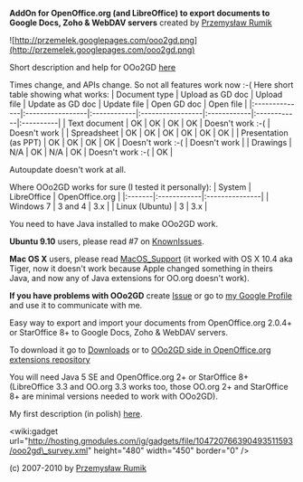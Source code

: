 **AddOn for OpenOffice.org (and LibreOffice) to export documents to Google Docs, Zoho & WebDAV servers** created by [Przemysław Rumik](http://przemelek.googlepages.com/kontakt)

![http://przemelek.googlepages.com/ooo2gd.png](http://przemelek.googlepages.com/ooo2gd.png)

Short description and help for OOo2GD [here](http://ooo2gd.przemelek.pl/)

Times change, and APIs change. So not all features work now :-(
Here  short table showing what works:
| Document type | Upload as GD doc | Upload file | Update as GD doc | Update file | Open GD doc | Open file |
|:--------------|:-----------------|:------------|:-----------------|:------------|:------------|:----------|
| Text document | OK               | OK          | OK               | OK          | Doesn't work :-( | Doesn't work |
| Spreadsheet   | OK               | OK          | OK               | OK          | OK          | OK        |
| Presentation (as PPT) | OK               | OK          | OK               | OK          | Doesn't work :-( | Doesn't work |
| Drawings      | N/A              | OK          | N/A              | OK          | Doesn't work :-( | OK        |

Autoupdate doesn't work at all.

Where OOo2GD works for sure (I tested it personally):
| System | LibreOffice | OpenOffice.org |
|:-------|:------------|:---------------|
| Windows 7 | 3 and 4     | 3.x            |
| Linux (Ubuntu) | 3           | 3.x            |

You need to have Java installed to make OOo2GD work.

**Ubuntu 9.10** users, please read #7 on [KnownIssues](KnownIssues.md).

**Mac OS X** users, please read [MacOS\_Support](MacOS_Support.md) (it worked with OS X 10.4 aka Tiger, now it doesn't work because Apple changed something in theirs Java, and now any of Java extensions for OO.org doesn't work).

**If you have problems with OOo2GD** create [Issue](http://code.google.com/p/ooo2gd/issues/list) or go to [my Google Profile](https://profiles.google.com/przemelek/) and use it to communicate with me.

Easy way to export and import your documents from OpenOffice.org 2.0.4+ or StarOffice 8+ to Google Docs, Zoho & WebDAV servers.

To download it go to [Downloads](http://code.google.com/p/ooo2gd/downloads/list) or to [OOo2GD side in OpenOffice.org extensions repository](http://extensions.services.openoffice.org/project/ooo2gd)

You will need Java 5 SE and OpenOffice.org 2+ or StarOffice 8+ (LibreOffice 3.3 and OO.org 3.3 works too, those OO.org 2+ and StarOffice 8+ are minimal versions needed to work with OOo2GD).

My first description (in polish) [here](http://przemelek.blogspot.com/2007/08/openofficeorg-i-google-docs.html).

&lt;wiki:gadget url="http://hosting.gmodules.com/ig/gadgets/file/104720766390493511593/ooo2gd\_survey.xml" height="480" width="450" border="0" /&gt;

(c) 2007-2010 by [Przemysław Rumik](http://przemelek.googlepages.com/kontakt)